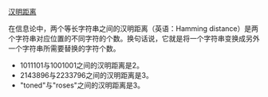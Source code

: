 [汉明距离](https://zh.wikipedia.org/wiki/%E6%B1%89%E6%98%8E%E8%B7%9D%E7%A6%BB)

在信息论中，两个等长字符串之间的汉明距离（英语：Hamming distance）是两个字符串对应位置的不同字符的个数。换句话说，它就是将一个字符串变换成另外一个字符串所需要替换的字符个数。

+ 1011101与1001001之间的汉明距离是2。
+ 2143896与2233796之间的汉明距离是3。
+ "toned"与"roses"之间的汉明距离是3。
